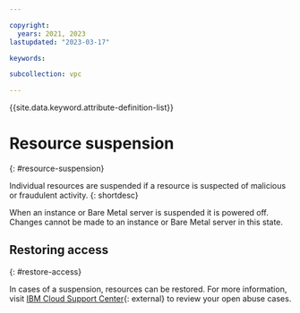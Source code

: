 ```yaml
---

copyright:
  years: 2021, 2023
lastupdated: "2023-03-17"

keywords:

subcollection: vpc

---
```


{{site.data.keyword.attribute-definition-list}}

# Resource suspension
{: #resource-suspension}

Individual resources are suspended if a resource is suspected of malicious or fraudulent activity.
{: shortdesc}

When an instance or Bare Metal server is suspended it is powered off. Changes cannot be made to an instance or Bare Metal server in this state.

## Restoring access
{: #restore-access}

In cases of a suspension, resources can be restored. For more information, visit [IBM Cloud Support Center](https://cloud.ibm.com/unifiedsupport/cases){: external} to review your open abuse cases.
